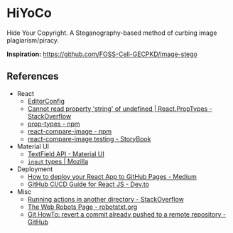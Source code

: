 # HiYoCo
Hide Your Copyright. A Steganography-based method of curbing image plagiarism/piracy.

**Inspiration:** https://github.com/FOSS-Cell-GECPKD/image-stego


## References
- React
    - [EditorConfig](https://editorconfig.org/)
    - [Cannot read property 'string' of undefined | React.PropTypes - StackOverflow](https://stackoverflow.com/a/44573437)
    - [prop-types - npm](https://www.npmjs.com/package/prop-types)
    - [react-compare-image - npm](https://www.npmjs.com/package/react-compare-image)
    - [react-compare-image testing - StoryBook](https://react-compare-image.yuuniworks.com/?path=/story/images-with-different-aspect-ratios--same-width-comparison)
- Material UI
    - [TextField API - Material UI](https://material-ui.com/api/text-field/)
    - [`input` types | Mozilla](https://developer.mozilla.org/en-US/docs/Web/HTML/Element/input#Form_%3Cinput%3E_types)
- Deployment
    - [How to deploy your React App to GitHub Pages - Medium](https://medium.com/@anna.tech/how-to-deploy-your-react-app-to-github-pages-ddab42743367)
    - [GitHub CI/CD Guide for React JS - Dev.to](https://dev.to/dyarleniber/setting-up-a-ci-cd-workflow-on-github-actions-for-a-react-app-with-github-pages-and-codecov-4hnp)
- Misc
    - [Running actions in another directory - StackOverflow](https://stackoverflow.com/a/58142276)
    - [The Web Robots Page - robotstxt.org](https://www.robotstxt.org/robotstxt.html)
    - [Git HowTo: revert a commit already pushed to a remote repository - GitHub](https://gist.github.com/gunjanpatel/18f9e4d1eb609597c50c2118e416e6a6)
